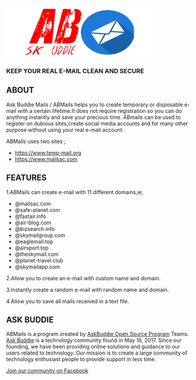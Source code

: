 <img align="center" src="./assets/abmails.png" />

###  **KEEP YOUR REAL E-MAIL CLEAN AND SECURE**

ABOUT
-----
 Ask Buddie Mails / ABMails helps you to create temporary or
 disposable e-mail with a certain lifetime.It does not require 
 registration so you can do anything instantly and save your precious 
 time. ABmails can be used to register on dubious sites,create social 
 media accounts and for many other purpose without using your
 real e-mail account.

 ABMails uses two sites ;
 * https://www.temp-mail.org
 * https://www.mailsac.com
 
 FEATURES
 --------
 1.ABMails can create e-mail with 11 different domains,ie;

 * @mailsac.com
 * @safe-planet.com
 * @fastair.info
 * @air-blog.com
 * @bizsearch.info
 * @skymailgroup.com
 * @eaglemail.top
 * @airsport.top
 * @theskymail.com
 * @planet-travel.club
 * @skymailapp.com

 2.Allow you to create an e-mail with custom name and domain.

 3.Instantly create a random e-mail with random name and domain.

 4.Allow you to save all mails received in a text file.
 
 ASK BUDDIE
 ----------
 ABMails is a program created by [AskBuddie Open Source Program](https://github.com/askbuddie) Teams.
 [Ask Buddie](www.askbuddie.com) is a technology community found in May 16, 2017. Since our 
 founding, we have been providing online solutions and guidance to our 
 users related to technology. Our mission is to create a large community
 of technology enthusiast people to provide support in less time. 

 [Join our community on Facebook](www.facebook.com/groups/askbuddie)


 
